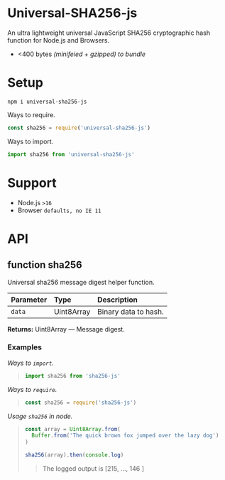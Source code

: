 # Universal-SHA256-js

An ultra lightweight universal JavaScript SHA256 cryptographic hash function for Node.js and Browsers.

- <400 bytes _(minifeied + gzipped) to bundle_

# Setup

```shell
npm i universal-sha256-js
```

Ways to require.

```js
const sha256 = require('universal-sha256-js')
```

Ways to import.

```js
import sha256 from 'universal-sha256-js'
```

# Support

- Node.js `>16`
- Browser `defaults, no IE 11`

# API

## function sha256

Universal sha256 message digest helper function.

| Parameter | Type       | Description          |
| :-------- | :--------- | :------------------- |
| `data`    | Uint8Array | Binary data to hash. |

**Returns:** Uint8Array — Message digest.

### Examples

_Ways to `import`._

> ```js
> import sha256 from 'sha256-js'
> ```

_Ways to `require`._

> ```js
> const sha256 = require('sha256-js')
> ```

_Usage `sha256` in node._

> ```js
> const array = Uint8Array.from(
>   Buffer.from('The quick brown fox jumped over the lazy dog')
> )
>
> sha256(array).then(console.log)
> ```
>
> > The logged output is \[215, …, 146 ]

